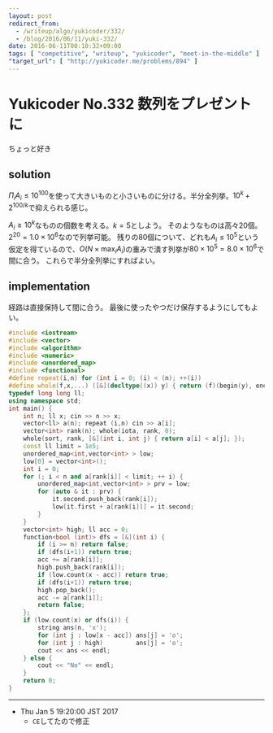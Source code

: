 ```yaml
---
layout: post
redirect_from:
  - /writeup/algo/yukicoder/332/
  - /blog/2016/06/11/yuki-332/
date: 2016-06-11T00:10:32+09:00
tags: [ "competitive", "writeup", "yukicoder", "meet-in-the-middle" ]
"target_url": [ "http://yukicoder.me/problems/894" ]
---
```


# Yukicoder No.332 数列をプレゼントに

ちょっと好き

## solution

$\Pi_i A_i \le 10^{100}$を使って大きいものと小さいものに分ける。半分全列挙。$10^k + 2^{100/k}$で抑えられる感じ。

$A_i \ge 10^k$なものの個数を考える。$k = 5$としよう。
そのようなものは高々$20$個。$2^{20} = 1.0 \times 10^6$なので列挙可能。
残りの$80$個について、どれも$A_i \le 10^5$という仮定を得ているので、$O(N \times \max_i A_i)$の重みで潰す列挙が$80 \times 10^5 = 8.0 \times 10^6$で間に合う。
これらで半分全列挙にすればよい。

## implementation

経路は直接保持して間に合う。
最後に使ったやつだけ保存するようにしてもよい。

``` c++
#include <iostream>
#include <vector>
#include <algorithm>
#include <numeric>
#include <unordered_map>
#include <functional>
#define repeat(i,n) for (int i = 0; (i) < (n); ++(i))
#define whole(f,x,...) ([&](decltype((x)) y) { return (f)(begin(y), end(y), ## __VA_ARGS__); })(x)
typedef long long ll;
using namespace std;
int main() {
    int n; ll x; cin >> n >> x;
    vector<ll> a(n); repeat (i,n) cin >> a[i];
    vector<int> rank(n); whole(iota, rank, 0);
    whole(sort, rank, [&](int i, int j) { return a[i] < a[j]; });
    const ll limit = 1e5;
    unordered_map<int,vector<int> > low;
    low[0] = vector<int>();
    int i = 0;
    for (; i < n and a[rank[i]] < limit; ++ i) {
        unordered_map<int,vector<int> > prv = low;
        for (auto & it : prv) {
            it.second.push_back(rank[i]);
            low[it.first + a[rank[i]]] = it.second;
        }
    }
    vector<int> high; ll acc = 0;
    function<bool (int)> dfs = [&](int i) {
        if (i >= n) return false;
        if (dfs(i+1)) return true;
        acc += a[rank[i]];
        high.push_back(rank[i]);
        if (low.count(x - acc)) return true;
        if (dfs(i+1)) return true;
        high.pop_back();
        acc -= a[rank[i]];
        return false;
    };
    if (low.count(x) or dfs(i)) {
        string ans(n, 'x');
        for (int j : low[x - acc]) ans[j] = 'o';
        for (int j : high)         ans[j] = 'o';
        cout << ans << endl;
    } else {
        cout << "No" << endl;
    }
    return 0;
}
```

<hr>

-   Thu Jan  5 19:20:00 JST 2017
    -   `CE`してたので修正
